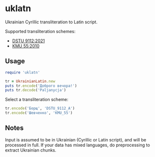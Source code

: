 uklatn
==
Ukrainian Cyrillic transliteration to Latin script.

Supported transliteration schemes:
- [DSTU 9112:2021](https://uk.wikipedia.org/wiki/ДСТУ_9112:2021)
- [KMU 55:2010](https://zakon.rada.gov.ua/laws/show/55-2010-п)


Usage
--

```ruby
require 'uklatn'

tr = UkrainianLatin.new
puts tr.encode('Доброго вечора!')
puts tr.decode('Paljanycja')
```

Select a transliteration scheme:

```ruby
tr.encode('Борщ', 'DSTU_9112_A')
tr.encode('Шевченко', 'KMU_55')
```

Notes
--
Input is assumed to be in Ukrainian (Cyrillic or Latin script), and will be processed in full.
If your data has mixed languages, do preprocessing to extract Ukrainian chunks.

